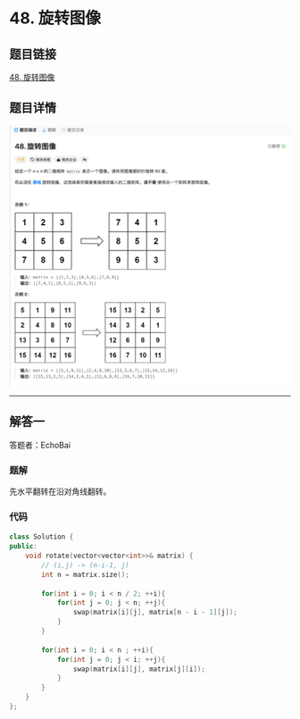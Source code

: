 # 48. 旋转图像
## 题目链接  
[48. 旋转图像](https://leetcode.cn/problems/rotate-image/description/)
## 题目详情
![题目图片](Img/48.png)

***
## 解答一
答题者：EchoBai

### 题解
先水平翻转在沿对角线翻转。

### 代码
``` cpp
class Solution {
public:
    void rotate(vector<vector<int>>& matrix) {
        // (i,j) -> (n-i-1, j)
        int n = matrix.size();

        for(int i = 0; i < n / 2; ++i){
            for(int j = 0; j < n; ++j){
                swap(matrix[i][j], matrix[n - i - 1][j]);
            }
        }

        for(int i = 0; i < n ; ++i){
            for(int j = 0; j < i; ++j){
                swap(matrix[i][j], matrix[j][i]);
            }
        }
    }
};
```
